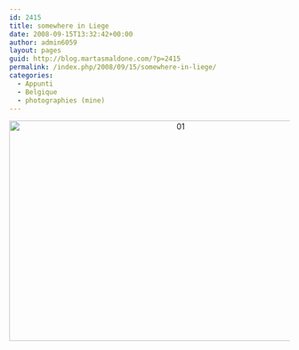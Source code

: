 ```yaml
---
id: 2415
title: somewhere in Liege
date: 2008-09-15T13:32:42+00:00
author: admin6059
layout: pages
guid: http://blog.martasmaldone.com/?p=2415
permalink: /index.php/2008/09/15/somewhere-in-liege/
categories:
  - Appunti
  - Belgique
  - photographies (mine)
---
```

<p style="text-align: center;">
  <p style="text-align: center;">
    <img class="aligncenter wp-image-3613" src="http://blog.martasmaldone.eu/wp-content/uploads/2008/09/01.jpg" alt="01" width="600" height="396" srcset="http://blog.martasmaldone.eu/wp-content/uploads/2008/09/01.jpg 681w, http://blog.martasmaldone.eu/wp-content/uploads/2008/09/01-300x198.jpg 300w" sizes="(max-width: 600px) 100vw, 600px" />
  </p>